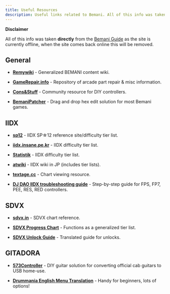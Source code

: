 ```yaml
---
title: Useful Resources
description: Useful links related to Bemani. All of this info was taken directly from https://bemani.guide as the site is currently offline, when the site comes back online this will be removed.
---
```

**Disclaimer**

All of this info was taken **directly** from the [Bemani Guide](https://bemani.guide) as the site is currently offline, when the site comes back online this will be removed.


## General  
- [**Remywiki**](https://remywiki.com/Main_Page)  - Generalized BEMANI content wiki.
    
-   [**GameRepair.info**](https://gamerepair.info/)  - Repository of arcade part repair & misc information.
    
-   [**Cons&Stuff**](https://consandstuff.github.io/)  - Community resource for DIY controllers.
    
-   [**BemaniPatcher**](https://mon.im/bemanipatcher/)  - Drag and drop hex edit solution for most Bemani games.

## IIDX
-   [**sp12**](https://web.archive.org/web/20210913062207/https://sp12.iidx.app/)  - IIDX SP☆12 reference site/difficulty tier list.
    
-   [**iidx.insane.pe.kr**](https://web.archive.org/web/20210913062207/https://iidx.insane.pe.kr/!/)  - IIDX difficulty tier list.
    
-   [**Statistik**](https://web.archive.org/web/20210913062207/http://statistik.benhgreen.com/)  - IIDX difficulty tier list.
    
-   [**atwiki**](https://web.archive.org/web/20210913062207/https://w.atwiki.jp/bemani2sp/sp/)  - IIDX wiki in JP (includes tier lists).
    
-   [**textage.cc**](https://web.archive.org/web/20210913062207/https://textage.cc/score/)  - Chart viewing resource.
    
-   [**DJ DAO IIDX troubleshooting guide**](https://web.archive.org/web/20210913062207/https://github.com/minsang-github/rhythmgame-docs/wiki/DJ-DAO-IIDX-controller-troubleshooting)  - Step-by-step guide for FPS, FP7, PEE, RES, RED controllers.

## SDVX
-   [**sdvx.in**](https://web.archive.org/web/20210913062207/https://sdvx.in/)  - SDVX chart reference.
    
-   [**SDVX Progress Chart**](https://web.archive.org/web/20210913062207/https://docs.google.com/spreadsheets/d/1cFltguBvPplBem-x1STHnG3k4TZzFfyNEZ-RwsQszoo/edit#gid=0)  - Functions as a generalized tier list.
    
-   [**SDVX Unlock Guide**](https://web.archive.org/web/20210913062207/https://docs.google.com/spreadsheets/d/1VBYWSUaKqHUOyfCtvkHFYBSnEPwxhTh8-m4UlU8zUL0/)  - Translated guide for unlocks.

## GITADORA
-   [**573Controller**](https://web.archive.org/web/20210913062207/https://github.com/limyz/573controller)  - DIY guitar solution for converting official cab guitars to USB home-use.
    
-   [**Drummania English Menu Translation**](https://web.archive.org/web/20210913062207/https://twitter.com/approvedtx/status/1174028743989317632?s=21)  - Handy for beginners, lots of options!
